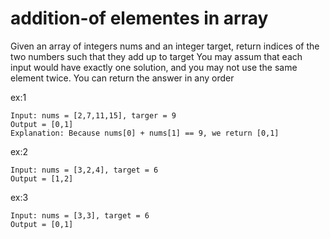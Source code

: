 # addition-of elementes in array

Given an array of integers nums and an integer target, return indices of the two numbers such that they add up to target
You may assum that each input would have exactly one solution, and you may not use the same element twice.
You can return the answer in any order

ex:1
```
Input: nums = [2,7,11,15], targer = 9
Output = [0,1]
Explanation: Because nums[0] + nums[1] == 9, we return [0,1]
```

ex:2
```
Input: nums = [3,2,4], target = 6
Output = [1,2]
```

ex:3
```
Input: nums = [3,3], target = 6
Output = [0,1]
```
